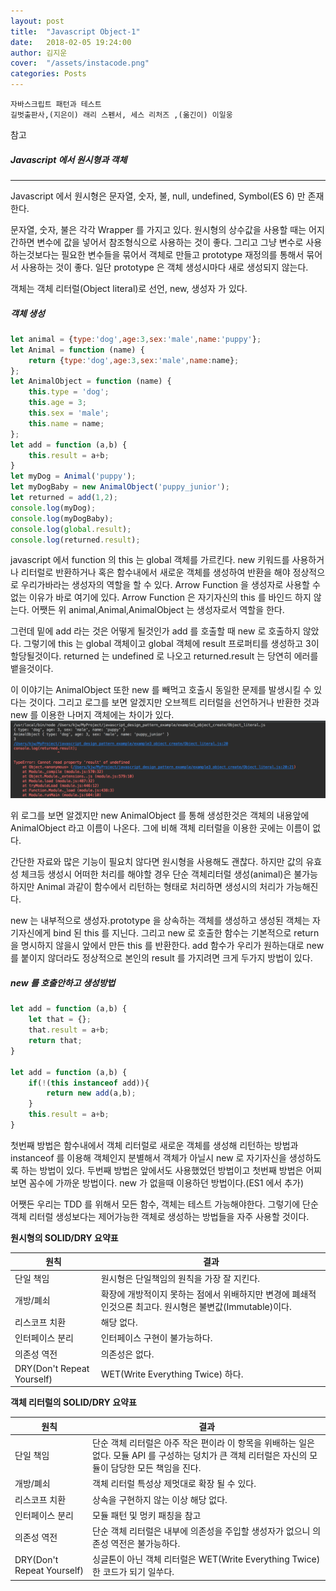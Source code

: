 ```yaml
---
layout: post
title:  "Javascript Object-1"
date:   2018-02-05 19:24:00
author: 김지운
cover:  "/assets/instacode.png"
categories: Posts
---
```


```
자바스크립트 패턴과 테스트
길벗출판사,(지은이) 래리 스펜서, 세스 리처즈 ,(옮긴이) 이일웅
```
참고

##### Javascript 에서 원시형과 객체
---

Javascript 에서 원시형은 문자열, 숫자, 불, null, undefined, Symbol(ES 6) 만 존재한다.

문자열, 숫자, 불은 각각 Wrapper 를 가지고 있다.
원시형의 상수값을 사용할 때는 어지간하면 변수에 값을 넣어서 참조형식으로 사용하는 것이 좋다.
그리고 그냥 변수로 사용하는것보다는 필요한 변수들을 묶어서 객체로 만들고 prototype 재정의를 통해서 묶어서 사용하는 것이 좋다.
일단 prototype 은 객체 생성시마다 새로 생성되지 않는다.

객체는 객체 리터럴(Object literal)로 선언, new, 생성자 가 있다.
##### 객체 생성
```javascript
let animal = {type:'dog',age:3,sex:'male',name:'puppy'};
let Animal = function (name) {
    return {type:'dog',age:3,sex:'male',name:name};
};
let AnimalObject = function (name) {
    this.type = 'dog';
    this.age = 3;
    this.sex = 'male';
    this.name = name;
};
let add = function (a,b) {
    this.result = a+b;
}
let myDog = Animal('puppy');
let myDogBaby = new AnimalObject('puppy_junior');
let returned = add(1,2);
console.log(myDog);
console.log(myDogBaby);
console.log(global.result);
console.log(returned.result);
```
javascript 에서 function 의 this 는 global 객체를 가르킨다.
new 키워드를 사용하거나 리터럴로 반환하거나 혹은 함수내에서 새로운 객체를 생성하여 반환을 해야 정상적으로 우리가바라는 생성자의 역할을 할 수 있다.
Arrow Function 을 생성자로 사용할 수 없는 이유가 바로 여기에 있다. Arrow Function 은 자기자신의 this 를 바인드 하지 않는다.
어쨋든 위 animal,Animal,AnimalObject 는 생성자로서 역할을 한다.

그런데 밑에 add 라는 것은 어떻게 될것인가 add 를 호출할 때 new 로 호출하지 않았다.
그렇기에 this 는 global 객체이고 global 객체에 result 프로퍼티를 생성하고 3이 할당될것이다.
returned 는 undefined 로 나오고 returned.result 는 당연히 에러를 뱉을것이다.

이 이야기는 AnimalObject 또한 new 를 빼먹고 호출시 동일한 문제를 발생시킬 수 있다는 것이다.
그리고 로그를 보면 알겠지만 오브젝트 리터럴을 선언하거나 반환한 것과 new 를 이용한 나머지 객체에는 차이가 있다.
![Alt text](/assets/javascript_tdd_image/javascript-object-1/index1.png)

위 로그를 보면 알겠지만 new AnimalObject 를 통해 생성한것은 객체의 내용앞에 AnimalObject 라고 이름이 나온다.
그에 비해 객체 리터럴을 이용한 곳에는 이름이 없다.

간단한 자료와 많은 기능이 필요치 않다면 원시형을 사용해도 괜찮다. 하지만 값의 유효성 체크등 생성시 어떠한 처리를 해야할 경우 단순 객체리터럴 생성(animal)은
불가능 하지만 Animal 과같이 함수에서 리턴하는 형태로 처리하면 생성시의 처리가 가능해진다.

new 는 내부적으로 생성자.prototype 을 상속하는 객체를 생성하고 생성된 객체는 자기자신에게 bind 된 this 를 지닌다. 그리고 new 로 호출한 함수는 기본적으로 return 을 명시하지 않을시 앞에서 만든 this 를 반환한다.
add 함수가 우리가 원하는대로 new 를 붙이지 않더라도 정상적으로 본인의 result 를 가지려면 크게 두가지 방법이 있다.
##### new 를 호출안하고 생성방법
```javascript
let add = function (a,b) {
    let that = {};
    that.result = a+b;
    return that;
}

let add = function (a,b) {
    if(!(this instanceof add)){
        return new add(a,b);
    }
    this.result = a+b;
}
```
첫번째 방법은 함수내에서 객체 리터럴로 새로운 객체를 생성해 리턴하는 방법과 instanceof 를 이용해 객체인지 분별해서
객체가 아닐시 new 로 자기자신을 생성하도록 하는 방법이 있다.
두번째 방법은 앞에서도 사용했었던 방법이고 첫번째 방법은 어찌보면 꼼수에 가까운 방법이다. new 가 없을때 이용하던 방법이다.(ES1 에서 추가)

어쨋든 우리는 TDD 를 위해서 모든 함수, 객체는 테스트 가능해야한다.
그렇기에 단순 객체 리터럴 생성보다는 제어가능한 객체로 생성하는 방법들을 자주 사용할 것이다.

**원시형의 SOLID/DRY 요약표**

|원칙|결과|
|---|---|
|단일 책임|원시형은 단일책임의 원칙을 가장 잘 지킨다.|
|개방/폐쇠|확장에 개방적이지 못하는 점에서 위배하지만 변경에 폐쇄적인것으론 최고다. 원시형은 불변값(Immutable)이다.|
|리스코프 치환|해당 없다.|
|인터페이스 분리|인터페이스 구현이 불가능하다.|
|의존성 역전|의존성은 없다.|
|DRY(Don't Repeat Yourself)|WET(Write Everything Twice) 하다.|

**객체 리터럴의 SOLID/DRY 요약표**

|원칙|결과|
|---|---|
|단일 책임|단순 객체 리터럴은 아주 작은 편이라 이 항목을 위배하는 일은 없다. 모듈 API 를 구성하는 덩치가 큰 객체 리터럴은 자신의 모듈이 담당한 모든 책임을 진다.|
|개방/폐쇠|객체 리터럴 특성상 제멋대로 확장 될 수 있다.|
|리스코프 치환|상속을 구현하지 않는 이상 해당 없다.|
|인터페이스 분리|모듈 패턴 및 멍키 패칭을 참고|
|의존성 역전|단순 객체 리터럴은 내부에 의존성을 주입할 생성자가 없으니 의존성 역전은 불가능하다.|
|DRY(Don't Repeat Yourself)|싱글톤이 아닌 객체 리터럴은 WET(Write Everything Twice) 한 코드가 되기 일쑤다.|

